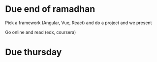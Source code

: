 # Due end of ramadhan

Pick a framework (Angular, Vue, React) and do a project and we present

Go online and read (edx, coursera)

# Due thursday